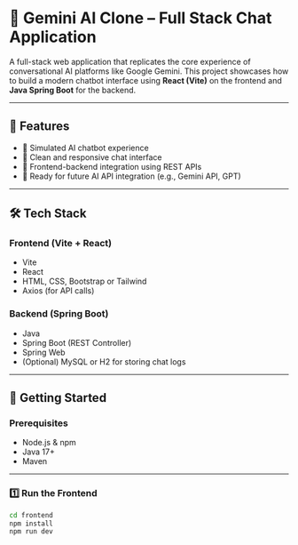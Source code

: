 # 🌟 Gemini AI Clone – Full Stack Chat Application

A full-stack web application that replicates the core experience of conversational AI platforms like Google Gemini. This project showcases how to build a modern chatbot interface using **React (Vite)** on the frontend and **Java Spring Boot** for the backend.

---

## 📌 Features

- 🧠 Simulated AI chatbot experience
- 💬 Clean and responsive chat interface
- 🔗 Frontend-backend integration using REST APIs
- 🔧 Ready for future AI API integration (e.g., Gemini API, GPT)

---

## 🛠 Tech Stack

### Frontend (Vite + React)
- Vite
- React
- HTML, CSS, Bootstrap or Tailwind
- Axios (for API calls)

### Backend (Spring Boot)
- Java
- Spring Boot (REST Controller)
- Spring Web
- (Optional) MySQL or H2 for storing chat logs

---

## 🚀 Getting Started

### Prerequisites
- Node.js & npm
- Java 17+
- Maven

---

### 1️⃣ Run the Frontend

```bash
cd frontend
npm install
npm run dev
